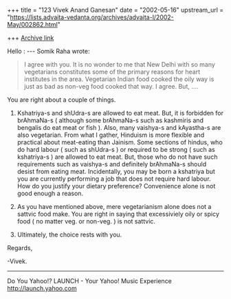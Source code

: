 +++
title = "123 Vivek Anand Ganesan"
date = "2002-05-16"
upstream_url = "https://lists.advaita-vedanta.org/archives/advaita-l/2002-May/002862.html"

+++
[Archive link](https://lists.advaita-vedanta.org/archives/advaita-l/2002-May/002862.html)

Hello :
--- Somik Raha wrote:
> I agree with you. It is no wonder to me that New Delhi
> with so many
> vegetarians constitutes some of the primary reasons for
> heart institutes in
> the area. Vegetarian Indian food cooked the oily way is
> just as bad as non-veg food cooked that way.
I agree. But, ....

You are right about a couple of things.
1) Kshatriya-s and shUdra-s are allowed to eat meat.
   But, it is forbidden for brAhmaNa-s ( although some
   brAhmaNa-s such as kashmiris and bengalis do eat
   meat or fish ). Also, many vaishya-s and kAyastha-s
   are also vegetarian.
   From what I gather, Hinduism is more flexible and
   practical about meat-eating than Jainism. Some sections
   of hindus, who do hard labour ( such as shUdra-s ) or
   required to be strong ( such as kshatriya-s ) are
allowed
   to eat meat. But, those who do not have such
requirements
   such as vaishya-s and definitely brAhmaNa-s should
desist
   from eating meat.  Incidentally, you may be born a
   kshatriya but you are currently performing a job that
   does not require hard labour. How do you justify your
   dietary preference? Convenience alone is not good enough
   a reason.

2) As you have mentioned above, mere vegetarianism alone
   does not a sattvic food make. You are right in saying
   that excessiviely oily or spicy food ( no matter veg. or
   non-veg. ) is not sattvic.

3) Ultimately, the choice rests with you.

Regards,

-Vivek.


__________________________________________________
Do You Yahoo!?
LAUNCH - Your Yahoo! Music Experience
http://launch.yahoo.com

